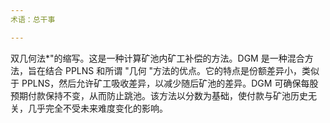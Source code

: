 ```yaml
---
术语：总干事

---
```

双几何法*"的缩写。这是一种计算矿池内矿工补偿的方法。DGM 是一种混合方法，旨在结合 PPLNS 和所谓 "几何 "方法的优点。它的特点是份额差异小，类似于 PPLNS，然后允许矿工吸收差异，以减少随后矿池的差异。DGM 可确保每股预期付款保持不变，从而防止跳池。该方法以分数为基础，使付款与矿池历史无关，几乎完全不受未来难度变化的影响。